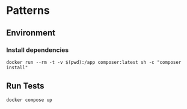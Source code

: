 # Patterns

## Environment

### Install dependencies

`docker run --rm -t -v $(pwd):/app composer:latest sh -c "composer install"`

## Run Tests

`docker compose up`
